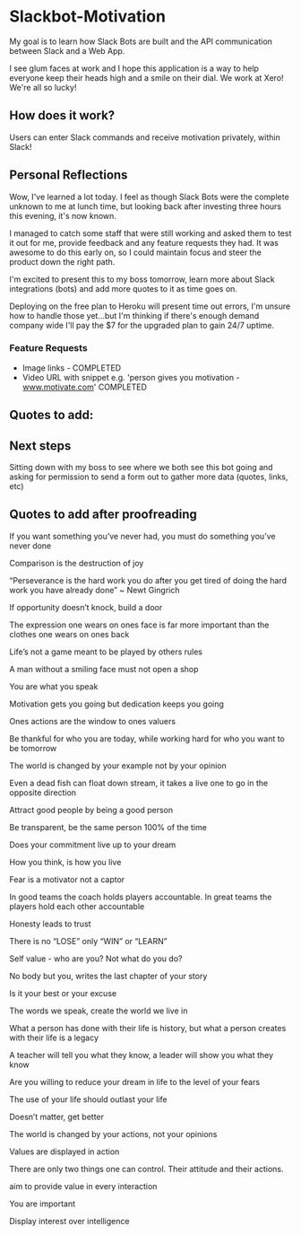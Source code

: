 # Slackbot-Motivation

My goal is to learn how Slack Bots are built and the API communication between Slack and a Web App. 

I see glum faces at work and I hope this application is a way to help everyone keep their heads high and a smile on their dial. We work at Xero! We're all so lucky!

## How does it work? 

Users can enter Slack commands and receive motivation privately, within Slack!

## Personal Reflections
Wow, I've learned a lot today. I feel as though Slack Bots were the complete unknown to me at lunch time, but looking back after investing three hours this evening, it's now known. 

I managed to catch some staff that were still working and asked them to test it out for me, provide feedback and any feature requests they had. It was awesome to do this early on, so I could maintain focus and steer the product down the right path. 

I'm excited to present this to my boss tomorrow, learn more about Slack integrations (bots) and add more quotes to it as time goes on. 

Deploying on the free plan to Heroku will present time out errors, I'm unsure how to handle those yet...but I'm thinking if there's enough demand company wide I'll pay the $7 for the upgraded plan to gain 24/7 uptime.

### Feature Requests 
- Image links - COMPLETED
- Video URL with snippet e.g. 'person gives you motivation - www.motivate.com' COMPLETED

## Quotes to add: 


## Next steps

Sitting down with my boss to see where we both see this bot going and asking for permission to send a form out to gather more data (quotes, links, etc)


## Quotes to add after proofreading

If you want something you’ve never had, you must do something you’ve never done 

Comparison is the destruction of joy

“Perseverance is the hard work you do after you get tired of doing the hard work you have already done” ~ Newt Gingrich 

If opportunity doesn’t knock, build a door

The expression one wears on ones face is far more important than the clothes one wears on ones back

Life’s not a game meant to be played by others rules 

A man without a smiling face must not open a shop 

You are what you speak 

Motivation gets you going but dedication keeps you going 

Ones actions are the window to ones valuers 

Be thankful for who you are today, while working hard for who you want to be tomorrow 

The world is changed by your example not by your opinion 

Even a dead fish can float down stream, it takes a live one to go in the opposite direction 

Attract good people by being a good person

Be transparent, be the same person 100% of the time 

Does your commitment live up to your dream

How you think, is how you live 

Fear is a motivator not a captor

In good teams the coach holds players accountable. In great teams the players hold each other accountable 

Honesty leads to trust 

There is no “LOSE” only “WIN” or  “LEARN” 

Self value - who are you? Not what do you do?

No body but you, writes the last chapter of your story 

Is it your best or your excuse 

The words we speak, create the world we live in

What a person has done with their life is history, but what a person creates with their life is a legacy 

A teacher will tell you what they know, a leader will show you what they know 

Are you willing to reduce your dream in life to the level of your fears 

The use of your life should outlast your life 

Doesn’t matter, get better 

The world is changed by your actions, not your opinions 

Values are displayed in action

There are only two things one can control. Their attitude and their actions.

aim to provide value in every interaction  

You are important 

Display interest over intelligence 
